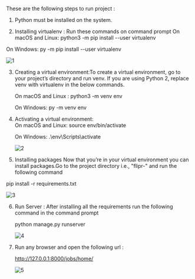 These are the following steps to run project : 
1. Python must be installed on the system.

2. Installing virtualenv : Run these commands on command prompt
   On macOS and Linux:
    python3 -m pip install --user virtualenv
    
  On Windows:
   py -m pip install --user virtualenv
   
   
   
   
   
   ![1](https://user-images.githubusercontent.com/60659288/96621154-e87a9f00-1325-11eb-8bc4-f7b171269dce.JPG)

   
3. Creating a virtual environment:To create a virtual environment, go to your project’s directory and run venv. If you are using Python 2, replace venv with virtualenv in the below commands.

      On macOS and Linux : 
      python3 -m venv env
      
      On Windows:
      py -m venv env
      
      
4. Activating a virtual environment:   
      On macOS and Linux:
          source env/bin/activate
          
      On Windows:
        .\env\Scripts\activate
        
        
   ![2](https://user-images.githubusercontent.com/60659288/96622780-047f4000-1328-11eb-9a8c-0af7c929f517.JPG)


        
5. Installing packages
Now that you’re in your virtual environment you can install packages.Go to the project directory i.e., "flipr-"  and run the following command

  pip install -r requirements.txt
  
  
  
  ![3](https://user-images.githubusercontent.com/60659288/96621483-4a3b0900-1326-11eb-81e6-c8e74f742247.JPG)

 
6. Run Server : After installing all the requirements run the following command in the command prompt

    python manage.py runserver
    
    
    ![4](https://user-images.githubusercontent.com/60659288/96621623-7a82a780-1326-11eb-8008-faf1d6525b28.JPG)
 
 
 7. Run any browser and open the following url :
 
      http://127.0.0.1:8000/jobs/home/
      
      
      ![5](https://user-images.githubusercontent.com/60659288/96621738-9d14c080-1326-11eb-9ccf-4cda72f25a07.JPG)
 
    
